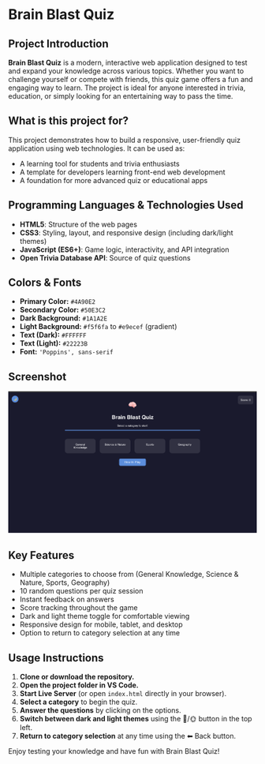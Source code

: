 # Brain Blast Quiz

## Project Introduction
**Brain Blast Quiz** is a modern, interactive web application designed to test and expand your knowledge across various topics. Whether you want to challenge yourself or compete with friends, this quiz game offers a fun and engaging way to learn. The project is ideal for anyone interested in trivia, education, or simply looking for an entertaining way to pass the time.

## What is this project for?
This project demonstrates how to build a responsive, user-friendly quiz application using web technologies. It can be used as:
- A learning tool for students and trivia enthusiasts
- A template for developers learning front-end web development
- A foundation for more advanced quiz or educational apps

## Programming Languages & Technologies Used
- **HTML5**: Structure of the web pages
- **CSS3**: Styling, layout, and responsive design (including dark/light themes)
- **JavaScript (ES6+)**: Game logic, interactivity, and API integration
- **Open Trivia Database API**: Source of quiz questions

## Colors & Fonts
- **Primary Color:** `#4A90E2`
- **Secondary Color:** `#50E3C2`
- **Dark Background:** `#1A1A2E`
- **Light Background:** `#f5f6fa` to `#e9ecef` (gradient)
- **Text (Dark):** `#FFFFFF`
- **Text (Light):** `#22223B`
- **Font:** `'Poppins', sans-serif`

## Screenshot
![Brain Blast Quiz Screenshot](assets/screenshot.png)

## Key Features
- Multiple categories to choose from (General Knowledge, Science & Nature, Sports, Geography)
- 10 random questions per quiz session
- Instant feedback on answers
- Score tracking throughout the game
- Dark and light theme toggle for comfortable viewing
- Responsive design for mobile, tablet, and desktop
- Option to return to category selection at any time

## Usage Instructions
1. **Clone or download the repository.**
2. **Open the project folder in VS Code.**
3. **Start Live Server** (or open `index.html` directly in your browser).
4. **Select a category** to begin the quiz.
5. **Answer the questions** by clicking on the options.
6. **Switch between dark and light themes** using the 🌙/🌞 button in the top left.
7. **Return to category selection** at any time using the ⬅ Back button.

Enjoy testing your knowledge and have fun with Brain Blast Quiz!
